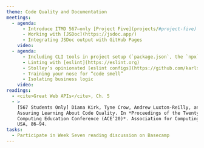 ```yaml
---
theme: Code Quality and Documentation
meetings:
  - agenda:
      - Introduce ITMD 567–only [Project Five](projects/#project-five)
      - Working with [JSDoc](https://jsdoc.app/)
      - Integrating JSDoc output with GitHub Pages
    video:
  - agenda:
      - Including CLI tools in project setup (`package.json`, the `npx` command)
      - Linting with [eslint](https://eslint.org)
      - Stolley’s opinionated [eslint configs](https://github.com/karlstolley/eslint-config)
      - Training your nose for “code smell”
      - Isolating business logic
    video:
readings:
  - <cite>Great Web APIs</cite>, Ch. 5
  - >
    [567 Students Only] Diana Kirk, Tyne Crow, Andrew Luxton-Reilly, and Ewan Tempero. 2020. On
    Assuring Learning About Code Quality. In *Proceedings of the Twenty-Second Australasian
    Computing Education Conference (ACE’20)*. Association for Computing Machinery, New York, NY,
    USA, 86–94.
tasks:
  - Participate in Week Seven reading discussion on Basecamp
---
```

